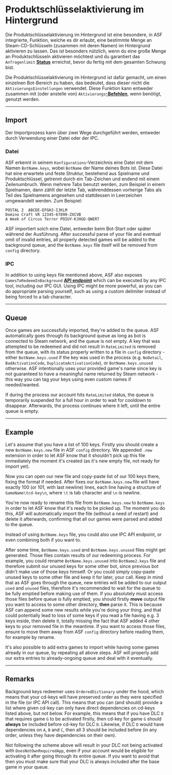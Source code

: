 # Produktschlüsselaktivierung im Hintergrund

Die Produktschlüsselaktivierung im Hintergrund ist eine besondere, in ASF integrierte, Funktion, welche es dir erlaubt, eine bestimmte Menge an Steam-CD-Schlüsseln (zusammen mit deren Namen) im Hintergrund aktivieren zu lassen. Das ist besonders nützlich, wenn du eine große Menge an Produktschlüsseln aktivieren möchtest und du garantiert das `Anfragenlimit` **[Status](https://github.com/JustArchi/ArchiSteamFarm/wiki/FAQ#what-is-the-meaning-of-status-when-redeeming-a-key)** erreichst, bevor du fertig mit dem gesamten Schwung bist.

Die Produktschlüsselaktivierung im Hintergrund ist dafür gemacht, um einen einzelnen Bot-Bereich zu haben, das bedeutet, dass dieser nicht die `AktivierungsEinstellungen` verwendet. Diese Funktion kann entweder zusammen mit (oder anstelle von) `Aktivierungs`**[-Befehlen](https://github.com/JustArchi/ArchiSteamFarm/wiki/Commands)**, wenn benötigt, genutzt werden.

* * *

## Import

Der Importprozess kann über zwei Wege durchgeführt werden, entweder durch Verwendung einer Datei oder der IPC.

### Datei

ASF erkennt in seinem `Konfigurations`-Verzeichnis eine Datei mit dem Namen `BotName.keys`, wobei `BotName` der Name deines Bots ist. Diese Datei hat eine erwartete und feste Struktur, bestehend aus Spielname und Produktschlüssel, getrennt durch ein Tab-Zeichen und endend mit einem Zeilenumbruch. Wenn mehrere Tabs benutzt werden, zum Beispiel in einem Spielnamen, dann zählt der letzte Tab, währenddessen vorherige Tabs als Teil des Spielnamens angesehen und stattdessen in Leerzeichen umgewandelt werden. Zum Beispiel:

    POSTAL 2  ABCDE-EFGHJ-IJKLM 
    Domino Craft VR 12345-67890-ZXCVB 
    A Week of Circus Terror POIUY-KJHGD-QWERT
    

ASF importiert solch eine Datei, entweder beim Bot-Start oder später während der Ausführung. After successful parse of your file and eventual omit of invalid entries, all properly detected games will be added to the background queue, and the `BotName.keys` file itself will be removed from `config` directory.

### IPC

In addition to using keys file mentioned above, ASF also exposes `GamesToRedeemInBackground` **[API endpoint](https://github.com/JustArchi/ArchiSteamFarm/wiki/IPC#post-apigamestoredeeminbackgroundbotname)** which can be executed by any IPC tool, including our IPC GUI. Using IPC might be more powerful, as you can do appropriate parsing yourself, such as using a custom delimiter instead of being forced to a tab character.

* * *

## Queue

Once games are successfully imported, they're added to the queue. ASF automatically goes through its background queue as long as bot is connected to Steam network, and the queue is not empty. A key that was attempted to be redeemed and did not result in `RateLimited` is removed from the queue, with its status properly written to a file in `config` directory - either `BotName.keys.used` if the key was used in the process (e.g. `NoDetail`, `BadActivationCode`, `DuplicateActivationCode`), or `BotName.keys.unused` otherwise. ASF intentionally uses your provided game's name since key is not guaranteed to have a meaningful name returned by Steam network - this way you can tag your keys using even custom names if needed/wanted.

If during the process our account hits `RateLimited` status, the queue is temporarily suspended for a full hour in order to wait for cooldown to disappear. Afterwards, the process continues where it left, until the entire queue is empty.

* * *

## Example

Let's assume that you have a list of 100 keys. Firstly you should create a new `BotName.keys.new` file in ASF `config` directory. We appended `.new` extension in order to let ASF know that it shouldn't pick up this file immediately the moment it's created (as it's new empty file, not ready for import yet).

Now you can open our new file and copy-paste list of our 100 keys there, fixing the format if needed. After fixes our `BotName.keys.new` file will have exactly 100 (or 101, with last newline) lines, each line having a structure of `GameName\tcd-key\n`, where `\t` is tab character and `\n` is newline.

You're now ready to rename this file from `BotName.keys.new` to `BotName.keys` in order to let ASF know that it's ready to be picked up. The moment you do this, ASF will automatically import the file (without a need of restart) and delete it afterwards, confirming that all our games were parsed and added to the queue.

Instead of using `BotName.keys` file, you could also use IPC API endpoint, or even combining both if you want to.

After some time, `BotName.keys.used` and `BotName.keys.unused` files might get generated. Those files contain results of our redeeming process. For example, you could rename `BotName.keys.unused` into `BotName2.keys` file and therefore submit our unused keys for some other bot, since previous bot didn't make use of those keys himself. Or you could simply copy-paste unused keys to some other file and keep it for later, your call. Keep in mind that as ASF goes through the queue, new entries will be added to our output `used` and `unused` files, therefore it's recommended to wait for the queue to be fully emptied before making use of them. If you absolutely must access those files before queue is fully emptied, you should firstly **move** output file you want to access to some other directory, **then** parse it. This is because ASF can append some new results while you're doing your thing, and that could potentially lead to loss of some keys if you read a file having e.g. 3 keys inside, then delete it, totally missing the fact that ASF added 4 other keys to your removed file in the meantime. If you want to access those files, ensure to move them away from ASF `config` directory before reading them, for example by rename.

It's also possible to add extra games to import while having some games already in our queue, by repeating all above steps. ASF will properly add our extra entries to already-ongoing queue and deal with it eventually.

* * *

## Remarks

Background keys redeemer uses `OrderedDictionary` under the hood, which means that your cd-keys will have preserved order as they were specified in the file (or IPC API call). This means that you can (and should) provide a list where given cd-key can only have direct dependencies on cd-keys listed above, but not below. For example, this means that if you have DLC `D` that requires game `G` to be activated firstly, then cd-key for game `G` should **always** be included before cd-key for DLC `D`. Likewise, if DLC `D` would have dependencies on `A`, `B` and `C`, then all 3 should be included before (in any order, unless they have dependencies on their own).

Not following the scheme above will result in your DLC not being activated with `DoesNotOwnRequiredApp`, even if your account would be eligible for activating it after going through its entire queue. If you want to avoid that then you must make sure that your DLC is always included after the base game in your queue.